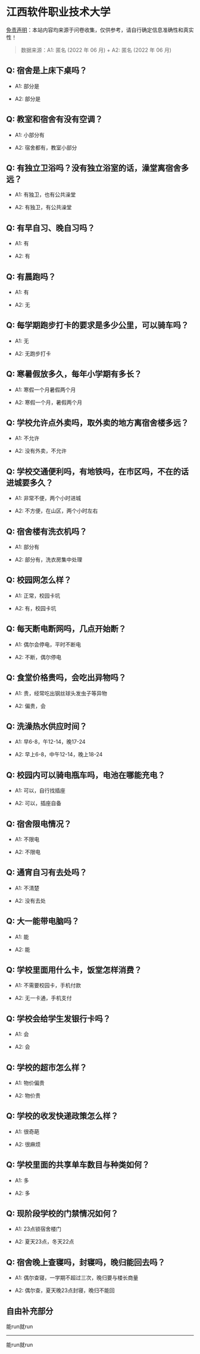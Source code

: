 # 江西软件职业技术大学

[免责声明](https://colleges.chat/#_3)：本站内容均来源于问卷收集，仅供参考，请自行确定信息准确性和真实性！

> 数据来源：A1: 匿名 (2022 年 06 月) + A2: 匿名 (2022 年 06 月)

## Q: 宿舍是上床下桌吗？

- A1: 部分是

- A2: 部分是

## Q: 教室和宿舍有没有空调？

- A1: 小部分有

- A2: 宿舍都有，教室小部分

## Q: 有独立卫浴吗？没有独立浴室的话，澡堂离宿舍多远？

- A1: 有独卫，也有公共澡堂

- A2: 有独卫，有公共澡堂

## Q: 有早自习、晚自习吗？

- A1: 有

- A2: 有

## Q: 有晨跑吗？

- A1: 有

- A2: 无

## Q: 每学期跑步打卡的要求是多少公里，可以骑车吗？

- A1: 无

- A2: 无跑步打卡

## Q: 寒暑假放多久，每年小学期有多长？

- A1: 寒假一个月暑假两个月

- A2: 寒假一个月，暑假两个月

## Q: 学校允许点外卖吗，取外卖的地方离宿舍楼多远？

- A1: 不允许

- A2: 没有外卖，不允许

## Q: 学校交通便利吗，有地铁吗，在市区吗，不在的话进城要多久？

- A1: 非常不便，两个小时进城

- A2: 不方便，在山区，两个小时左右

## Q: 宿舍楼有洗衣机吗？

- A1: 部分有

- A2: 部分有，洗衣房集中处理

## Q: 校园网怎么样？

- A1: 正常，校园卡坑

- A2: 有，校园卡坑

## Q: 每天断电断网吗，几点开始断？

- A1: 偶尔会停电，平时不断电

- A2: 不断，偶尔停电

## Q: 食堂价格贵吗，会吃出异物吗？

- A1: 贵，经常吃出钢丝球头发虫子等异物

- A2: 偏贵，会

## Q: 洗澡热水供应时间？

- A1: 早6-8，午12-14，晚17-24

- A2: 早上6-8，中午12-14，晚上18-24

## Q: 校园内可以骑电瓶车吗，电池在哪能充电？

- A1: 可以，自行找插座

- A2: 可以，插座自备

## Q: 宿舍限电情况？

- A1: 不限电

- A2: 不限电

## Q: 通宵自习有去处吗？

- A1: 不清楚

- A2: 没有去处

## Q: 大一能带电脑吗？

- A1: 能

- A2: 能

## Q: 学校里面用什么卡，饭堂怎样消费？

- A1: 不需要校园卡，手机付款

- A2: 无一卡通，手机支付

## Q: 学校会给学生发银行卡吗？

- A1: 会

- A2: 会

## Q: 学校的超市怎么样？

- A1: 物价偏贵

- A2: 物价贵

## Q: 学校的收发快递政策怎么样？

- A1: 很奇葩

- A2: 很麻烦

## Q: 学校里面的共享单车数目与种类如何？

- A1: 多

- A2: 多

## Q: 现阶段学校的门禁情况如何？

- A1: 23点锁宿舍楼门

- A2: 夏天23点，冬天22点

## Q: 宿舍晚上查寝吗，封寝吗，晚归能回去吗？

- A1: 偶尔查寝，一学期不超过三次，晚归要与楼长商量

- A2: 偶尔查，夏天晚23点封寝，晚归不能回

## 自由补充部分

能run就run

***

能run就run